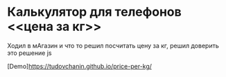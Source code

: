 # Калькулятор для телефонов <<цена за кг>>  
Ходил в мAгазин и что то решил посчитать цену за кг, решил доверить это решение js  

[Demo]https://tudovchanin.github.io/price-per-kg/
